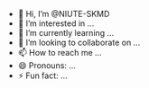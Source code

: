 - 👋 Hi, I’m @NIUTE-SKMD
- 👀 I’m interested in ...
- 🌱 I’m currently learning ...
- 💞️ I’m looking to collaborate on ...
- 📫 How to reach me ...
- 😄 Pronouns: ...
- ⚡ Fun fact: ...

<!---
NIUTE-SKMD/NIUTE-SKMD is a ✨ special ✨ repository because its `README.md` (this file) appears on your GitHub profile.
You can click the Preview link to take a look at your changes.
--->
